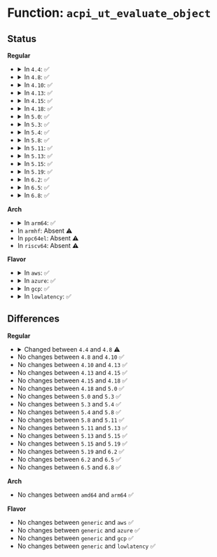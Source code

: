 # Function: <code>acpi_ut_evaluate_object</code>

## Status
<b>Regular</b>
<ul>
<li>
<details>
<summary>In <code>4.4</code>: ✅</summary>

```c
acpi_status acpi_ut_evaluate_object(struct acpi_namespace_node *prefix_node, char *path, u32 expected_return_btypes, union acpi_operand_object **return_desc);
```

**Collision:** Unique Global

**Inline:** No

**Transformation:** False

**Instances:**

```
In drivers/acpi/acpica/uteval.c (ffffffff814a7b14)
Location: drivers/acpi/acpica/uteval.c:71
Inline: False
Direct callers:
  - drivers/acpi/acpica/rsutils.c:acpi_rs_get_prt_method_data
  - drivers/acpi/acpica/rsutils.c:acpi_rs_get_crs_method_data
  - drivers/acpi/acpica/rsutils.c:acpi_rs_get_prs_method_data
  - drivers/acpi/acpica/rsutils.c:acpi_rs_get_aei_method_data
  - drivers/acpi/acpica/rsutils.c:acpi_rs_get_method_data
  - drivers/acpi/acpica/uteval.c:acpi_ut_evaluate_numeric_object
  - drivers/acpi/acpica/uteval.c:acpi_ut_execute_STA
  - drivers/acpi/acpica/uteval.c:acpi_ut_execute_power_methods
  - drivers/acpi/acpica/utids.c:acpi_ut_execute_HID
  - drivers/acpi/acpica/utids.c:acpi_ut_execute_SUB
  - drivers/acpi/acpica/utids.c:acpi_ut_execute_UID
  - drivers/acpi/acpica/utids.c:acpi_ut_execute_CID
  - drivers/acpi/acpica/utids.c:acpi_ut_execute_CLS
```
**Symbols:**

```
ffffffff814a7b14-ffffffff814a7caf: acpi_ut_evaluate_object (STB_GLOBAL)
```
</details>
</li>
<li>
<details>
<summary>In <code>4.8</code>: ✅</summary>

```c
acpi_status acpi_ut_evaluate_object(struct acpi_namespace_node *prefix_node, const char *path, u32 expected_return_btypes, union acpi_operand_object **return_desc);
```

**Collision:** Unique Global

**Inline:** No

**Transformation:** False

**Instances:**

```
In drivers/acpi/acpica/uteval.c (ffffffff814f6e94)
Location: drivers/acpi/acpica/uteval.c:71
Inline: False
Direct callers:
  - drivers/acpi/acpica/rsutils.c:acpi_rs_get_method_data
  - drivers/acpi/acpica/rsutils.c:acpi_rs_get_aei_method_data
  - drivers/acpi/acpica/rsutils.c:acpi_rs_get_prs_method_data
  - drivers/acpi/acpica/rsutils.c:acpi_rs_get_crs_method_data
  - drivers/acpi/acpica/rsutils.c:acpi_rs_get_prt_method_data
  - drivers/acpi/acpica/uteval.c:acpi_ut_execute_power_methods
  - drivers/acpi/acpica/uteval.c:acpi_ut_execute_STA
  - drivers/acpi/acpica/uteval.c:acpi_ut_evaluate_numeric_object
  - drivers/acpi/acpica/utids.c:acpi_ut_execute_CLS
  - drivers/acpi/acpica/utids.c:acpi_ut_execute_CID
  - drivers/acpi/acpica/utids.c:acpi_ut_execute_UID
  - drivers/acpi/acpica/utids.c:acpi_ut_execute_HID
```
**Symbols:**

```
ffffffff814f6e94-ffffffff814f7030: acpi_ut_evaluate_object (STB_GLOBAL)
```
</details>
</li>
<li>
<details>
<summary>In <code>4.10</code>: ✅</summary>

```c
acpi_status acpi_ut_evaluate_object(struct acpi_namespace_node *prefix_node, const char *path, u32 expected_return_btypes, union acpi_operand_object **return_desc);
```

**Collision:** Unique Global

**Inline:** No

**Transformation:** False

**Instances:**

```
In drivers/acpi/acpica/uteval.c (ffffffff81519a57)
Location: drivers/acpi/acpica/uteval.c:71
Inline: False
Direct callers:
  - drivers/acpi/acpica/rsutils.c:acpi_rs_get_method_data
  - drivers/acpi/acpica/rsutils.c:acpi_rs_get_aei_method_data
  - drivers/acpi/acpica/rsutils.c:acpi_rs_get_prs_method_data
  - drivers/acpi/acpica/rsutils.c:acpi_rs_get_crs_method_data
  - drivers/acpi/acpica/rsutils.c:acpi_rs_get_prt_method_data
  - drivers/acpi/acpica/uteval.c:acpi_ut_execute_power_methods
  - drivers/acpi/acpica/uteval.c:acpi_ut_execute_STA
  - drivers/acpi/acpica/uteval.c:acpi_ut_evaluate_numeric_object
  - drivers/acpi/acpica/utids.c:acpi_ut_execute_CLS
  - drivers/acpi/acpica/utids.c:acpi_ut_execute_CID
  - drivers/acpi/acpica/utids.c:acpi_ut_execute_UID
  - drivers/acpi/acpica/utids.c:acpi_ut_execute_HID
```
**Symbols:**

```
ffffffff81519a57-ffffffff81519bf3: acpi_ut_evaluate_object (STB_GLOBAL)
```
</details>
</li>
<li>
<details>
<summary>In <code>4.13</code>: ✅</summary>

```c
acpi_status acpi_ut_evaluate_object(struct acpi_namespace_node *prefix_node, const char *path, u32 expected_return_btypes, union acpi_operand_object **return_desc);
```

**Collision:** Unique Global

**Inline:** No

**Transformation:** False

**Instances:**

```
In drivers/acpi/acpica/uteval.c (ffffffff8152a287)
Location: drivers/acpi/acpica/uteval.c:71
Inline: False
Direct callers:
  - drivers/acpi/acpica/rsutils.c:acpi_rs_get_method_data
  - drivers/acpi/acpica/rsutils.c:acpi_rs_get_aei_method_data
  - drivers/acpi/acpica/rsutils.c:acpi_rs_get_prs_method_data
  - drivers/acpi/acpica/rsutils.c:acpi_rs_get_crs_method_data
  - drivers/acpi/acpica/rsutils.c:acpi_rs_get_prt_method_data
  - drivers/acpi/acpica/uteval.c:acpi_ut_execute_power_methods
  - drivers/acpi/acpica/uteval.c:acpi_ut_execute_STA
  - drivers/acpi/acpica/uteval.c:acpi_ut_evaluate_numeric_object
  - drivers/acpi/acpica/utids.c:acpi_ut_execute_CLS
  - drivers/acpi/acpica/utids.c:acpi_ut_execute_CID
  - drivers/acpi/acpica/utids.c:acpi_ut_execute_UID
  - drivers/acpi/acpica/utids.c:acpi_ut_execute_HID
```
**Symbols:**

```
ffffffff8152a287-ffffffff8152a423: acpi_ut_evaluate_object (STB_GLOBAL)
```
</details>
</li>
<li>
<details>
<summary>In <code>4.15</code>: ✅</summary>

```c
acpi_status acpi_ut_evaluate_object(struct acpi_namespace_node *prefix_node, const char *path, u32 expected_return_btypes, union acpi_operand_object **return_desc);
```

**Collision:** Unique Global

**Inline:** No

**Transformation:** False

**Instances:**

```
In drivers/acpi/acpica/uteval.c (ffffffff81583337)
Location: drivers/acpi/acpica/uteval.c:71
Inline: False
Direct callers:
  - drivers/acpi/acpica/rsutils.c:acpi_rs_get_method_data
  - drivers/acpi/acpica/rsutils.c:acpi_rs_get_aei_method_data
  - drivers/acpi/acpica/rsutils.c:acpi_rs_get_prs_method_data
  - drivers/acpi/acpica/rsutils.c:acpi_rs_get_crs_method_data
  - drivers/acpi/acpica/rsutils.c:acpi_rs_get_prt_method_data
  - drivers/acpi/acpica/uteval.c:acpi_ut_execute_power_methods
  - drivers/acpi/acpica/uteval.c:acpi_ut_execute_STA
  - drivers/acpi/acpica/uteval.c:acpi_ut_evaluate_numeric_object
  - drivers/acpi/acpica/utids.c:acpi_ut_execute_CLS
  - drivers/acpi/acpica/utids.c:acpi_ut_execute_CID
  - drivers/acpi/acpica/utids.c:acpi_ut_execute_UID
  - drivers/acpi/acpica/utids.c:acpi_ut_execute_HID
```
**Symbols:**

```
ffffffff81583337-ffffffff81583589: acpi_ut_evaluate_object (STB_GLOBAL)
```
</details>
</li>
<li>
<details>
<summary>In <code>4.18</code>: ✅</summary>

```c
acpi_status acpi_ut_evaluate_object(struct acpi_namespace_node *prefix_node, const char *path, u32 expected_return_btypes, union acpi_operand_object **return_desc);
```

**Collision:** Unique Global

**Inline:** No

**Transformation:** False

**Instances:**

```
In drivers/acpi/acpica/uteval.c (ffffffff815ba4d4)
Location: drivers/acpi/acpica/uteval.c:37
Inline: False
Direct callers:
  - drivers/acpi/acpica/rsutils.c:acpi_rs_get_method_data
  - drivers/acpi/acpica/rsutils.c:acpi_rs_get_aei_method_data
  - drivers/acpi/acpica/rsutils.c:acpi_rs_get_prs_method_data
  - drivers/acpi/acpica/rsutils.c:acpi_rs_get_crs_method_data
  - drivers/acpi/acpica/rsutils.c:acpi_rs_get_prt_method_data
  - drivers/acpi/acpica/uteval.c:acpi_ut_execute_power_methods
  - drivers/acpi/acpica/uteval.c:acpi_ut_execute_STA
  - drivers/acpi/acpica/uteval.c:acpi_ut_evaluate_numeric_object
  - drivers/acpi/acpica/utids.c:acpi_ut_execute_CLS
  - drivers/acpi/acpica/utids.c:acpi_ut_execute_CID
  - drivers/acpi/acpica/utids.c:acpi_ut_execute_UID
  - drivers/acpi/acpica/utids.c:acpi_ut_execute_HID
```
**Symbols:**

```
ffffffff815ba4d4-ffffffff815ba726: acpi_ut_evaluate_object (STB_GLOBAL)
```
</details>
</li>
<li>
<details>
<summary>In <code>5.0</code>: ✅</summary>

```c
acpi_status acpi_ut_evaluate_object(struct acpi_namespace_node *prefix_node, const char *path, u32 expected_return_btypes, union acpi_operand_object **return_desc);
```

**Collision:** Unique Global

**Inline:** No

**Transformation:** False

**Instances:**

```
In drivers/acpi/acpica/uteval.c (ffffffff815d392e)
Location: drivers/acpi/acpica/uteval.c:37
Inline: False
Direct callers:
  - drivers/acpi/acpica/rsutils.c:acpi_rs_get_method_data
  - drivers/acpi/acpica/rsutils.c:acpi_rs_get_aei_method_data
  - drivers/acpi/acpica/rsutils.c:acpi_rs_get_prs_method_data
  - drivers/acpi/acpica/rsutils.c:acpi_rs_get_crs_method_data
  - drivers/acpi/acpica/rsutils.c:acpi_rs_get_prt_method_data
  - drivers/acpi/acpica/uteval.c:acpi_ut_execute_power_methods
  - drivers/acpi/acpica/uteval.c:acpi_ut_execute_STA
  - drivers/acpi/acpica/uteval.c:acpi_ut_evaluate_numeric_object
  - drivers/acpi/acpica/utids.c:acpi_ut_execute_CLS
  - drivers/acpi/acpica/utids.c:acpi_ut_execute_CID
  - drivers/acpi/acpica/utids.c:acpi_ut_execute_UID
  - drivers/acpi/acpica/utids.c:acpi_ut_execute_HID
```
**Symbols:**

```
ffffffff815d392e-ffffffff815d3b80: acpi_ut_evaluate_object (STB_GLOBAL)
```
</details>
</li>
<li>
<details>
<summary>In <code>5.3</code>: ✅</summary>

```c
acpi_status acpi_ut_evaluate_object(struct acpi_namespace_node *prefix_node, const char *path, u32 expected_return_btypes, union acpi_operand_object **return_desc);
```

**Collision:** Unique Global

**Inline:** No

**Transformation:** False

**Instances:**

```
In drivers/acpi/acpica/uteval.c (ffffffff816052ad)
Location: drivers/acpi/acpica/uteval.c:37
Inline: False
Direct callers:
  - drivers/acpi/acpica/rsutils.c:acpi_rs_get_method_data
  - drivers/acpi/acpica/rsutils.c:acpi_rs_get_aei_method_data
  - drivers/acpi/acpica/rsutils.c:acpi_rs_get_prs_method_data
  - drivers/acpi/acpica/rsutils.c:acpi_rs_get_crs_method_data
  - drivers/acpi/acpica/rsutils.c:acpi_rs_get_prt_method_data
  - drivers/acpi/acpica/uteval.c:acpi_ut_execute_power_methods
  - drivers/acpi/acpica/uteval.c:acpi_ut_execute_STA
  - drivers/acpi/acpica/uteval.c:acpi_ut_evaluate_numeric_object
  - drivers/acpi/acpica/utids.c:acpi_ut_execute_CLS
  - drivers/acpi/acpica/utids.c:acpi_ut_execute_CID
  - drivers/acpi/acpica/utids.c:acpi_ut_execute_UID
  - drivers/acpi/acpica/utids.c:acpi_ut_execute_HID
```
**Symbols:**

```
ffffffff816052ad-ffffffff816054fd: acpi_ut_evaluate_object (STB_GLOBAL)
```
</details>
</li>
<li>
<details>
<summary>In <code>5.4</code>: ✅</summary>

```c
acpi_status acpi_ut_evaluate_object(struct acpi_namespace_node *prefix_node, const char *path, u32 expected_return_btypes, union acpi_operand_object **return_desc);
```

**Collision:** Unique Global

**Inline:** No

**Transformation:** False

**Instances:**

```
In drivers/acpi/acpica/uteval.c (ffffffff81626757)
Location: drivers/acpi/acpica/uteval.c:37
Inline: False
Direct callers:
  - drivers/acpi/acpica/rsutils.c:acpi_rs_get_method_data
  - drivers/acpi/acpica/rsutils.c:acpi_rs_get_aei_method_data
  - drivers/acpi/acpica/rsutils.c:acpi_rs_get_prs_method_data
  - drivers/acpi/acpica/rsutils.c:acpi_rs_get_crs_method_data
  - drivers/acpi/acpica/rsutils.c:acpi_rs_get_prt_method_data
  - drivers/acpi/acpica/uteval.c:acpi_ut_execute_power_methods
  - drivers/acpi/acpica/uteval.c:acpi_ut_execute_STA
  - drivers/acpi/acpica/uteval.c:acpi_ut_evaluate_numeric_object
  - drivers/acpi/acpica/utids.c:acpi_ut_execute_CLS
  - drivers/acpi/acpica/utids.c:acpi_ut_execute_CID
  - drivers/acpi/acpica/utids.c:acpi_ut_execute_UID
  - drivers/acpi/acpica/utids.c:acpi_ut_execute_HID
```
**Symbols:**

```
ffffffff81626757-ffffffff816269a7: acpi_ut_evaluate_object (STB_GLOBAL)
```
</details>
</li>
<li>
<details>
<summary>In <code>5.8</code>: ✅</summary>

```c
acpi_status acpi_ut_evaluate_object(struct acpi_namespace_node *prefix_node, const char *path, u32 expected_return_btypes, union acpi_operand_object **return_desc);
```

**Collision:** Unique Global

**Inline:** No

**Transformation:** False

**Instances:**

```
In drivers/acpi/acpica/uteval.c (ffffffff816d2f07)
Location: drivers/acpi/acpica/uteval.c:37
Inline: False
Direct callers:
  - drivers/acpi/acpica/rsutils.c:acpi_rs_get_method_data
  - drivers/acpi/acpica/rsutils.c:acpi_rs_get_aei_method_data
  - drivers/acpi/acpica/rsutils.c:acpi_rs_get_prs_method_data
  - drivers/acpi/acpica/rsutils.c:acpi_rs_get_crs_method_data
  - drivers/acpi/acpica/rsutils.c:acpi_rs_get_prt_method_data
  - drivers/acpi/acpica/uteval.c:acpi_ut_execute_power_methods
  - drivers/acpi/acpica/uteval.c:acpi_ut_execute_STA
  - drivers/acpi/acpica/uteval.c:acpi_ut_evaluate_numeric_object
  - drivers/acpi/acpica/utids.c:acpi_ut_execute_CLS
  - drivers/acpi/acpica/utids.c:acpi_ut_execute_CID
  - drivers/acpi/acpica/utids.c:acpi_ut_execute_UID
  - drivers/acpi/acpica/utids.c:acpi_ut_execute_HID
```
**Symbols:**

```
ffffffff816d2f07-ffffffff816d3157: acpi_ut_evaluate_object (STB_GLOBAL)
```
</details>
</li>
<li>
<details>
<summary>In <code>5.11</code>: ✅</summary>

```c
acpi_status acpi_ut_evaluate_object(struct acpi_namespace_node *prefix_node, const char *path, u32 expected_return_btypes, union acpi_operand_object **return_desc);
```

**Collision:** Unique Global

**Inline:** No

**Transformation:** False

**Instances:**

```
In drivers/acpi/acpica/uteval.c (ffffffff816f0ee5)
Location: drivers/acpi/acpica/uteval.c:37
Inline: False
Direct callers:
  - drivers/acpi/acpica/rsutils.c:acpi_rs_get_method_data
  - drivers/acpi/acpica/rsutils.c:acpi_rs_get_aei_method_data
  - drivers/acpi/acpica/rsutils.c:acpi_rs_get_prs_method_data
  - drivers/acpi/acpica/rsutils.c:acpi_rs_get_crs_method_data
  - drivers/acpi/acpica/rsutils.c:acpi_rs_get_prt_method_data
  - drivers/acpi/acpica/uteval.c:acpi_ut_execute_power_methods
  - drivers/acpi/acpica/uteval.c:acpi_ut_execute_STA
  - drivers/acpi/acpica/uteval.c:acpi_ut_evaluate_numeric_object
  - drivers/acpi/acpica/utids.c:acpi_ut_execute_CLS
  - drivers/acpi/acpica/utids.c:acpi_ut_execute_CID
  - drivers/acpi/acpica/utids.c:acpi_ut_execute_UID
  - drivers/acpi/acpica/utids.c:acpi_ut_execute_HID
```
**Symbols:**

```
ffffffff816f0ee5-ffffffff816f1135: acpi_ut_evaluate_object (STB_GLOBAL)
```
</details>
</li>
<li>
<details>
<summary>In <code>5.13</code>: ✅</summary>

```c
acpi_status acpi_ut_evaluate_object(struct acpi_namespace_node *prefix_node, const char *path, u32 expected_return_btypes, union acpi_operand_object **return_desc);
```

**Collision:** Unique Global

**Inline:** No

**Transformation:** False

**Instances:**

```
In drivers/acpi/acpica/uteval.c (ffffffff816d2d8d)
Location: drivers/acpi/acpica/uteval.c:37
Inline: False
Direct callers:
  - drivers/acpi/acpica/rsutils.c:acpi_rs_get_method_data
  - drivers/acpi/acpica/rsutils.c:acpi_rs_get_aei_method_data
  - drivers/acpi/acpica/rsutils.c:acpi_rs_get_prs_method_data
  - drivers/acpi/acpica/rsutils.c:acpi_rs_get_crs_method_data
  - drivers/acpi/acpica/rsutils.c:acpi_rs_get_prt_method_data
  - drivers/acpi/acpica/uteval.c:acpi_ut_execute_power_methods
  - drivers/acpi/acpica/uteval.c:acpi_ut_execute_STA
  - drivers/acpi/acpica/uteval.c:acpi_ut_evaluate_numeric_object
  - drivers/acpi/acpica/utids.c:acpi_ut_execute_CLS
  - drivers/acpi/acpica/utids.c:acpi_ut_execute_CID
  - drivers/acpi/acpica/utids.c:acpi_ut_execute_UID
  - drivers/acpi/acpica/utids.c:acpi_ut_execute_HID
```
**Symbols:**

```
ffffffff816d2d8d-ffffffff816d2fdd: acpi_ut_evaluate_object (STB_GLOBAL)
```
</details>
</li>
<li>
<details>
<summary>In <code>5.15</code>: ✅</summary>

```c
acpi_status acpi_ut_evaluate_object(struct acpi_namespace_node *prefix_node, const char *path, u32 expected_return_btypes, union acpi_operand_object **return_desc);
```

**Collision:** Unique Global

**Inline:** No

**Transformation:** False

**Instances:**

```
In drivers/acpi/acpica/uteval.c (ffffffff8174a5d1)
Location: drivers/acpi/acpica/uteval.c:37
Inline: False
Direct callers:
  - drivers/acpi/acpica/rsutils.c:acpi_rs_get_method_data
  - drivers/acpi/acpica/rsutils.c:acpi_rs_get_aei_method_data
  - drivers/acpi/acpica/rsutils.c:acpi_rs_get_prs_method_data
  - drivers/acpi/acpica/rsutils.c:acpi_rs_get_crs_method_data
  - drivers/acpi/acpica/rsutils.c:acpi_rs_get_prt_method_data
  - drivers/acpi/acpica/uteval.c:acpi_ut_execute_power_methods
  - drivers/acpi/acpica/uteval.c:acpi_ut_execute_STA
  - drivers/acpi/acpica/uteval.c:acpi_ut_evaluate_numeric_object
  - drivers/acpi/acpica/utids.c:acpi_ut_execute_CLS
  - drivers/acpi/acpica/utids.c:acpi_ut_execute_CID
  - drivers/acpi/acpica/utids.c:acpi_ut_execute_UID
  - drivers/acpi/acpica/utids.c:acpi_ut_execute_HID
```
**Symbols:**

```
ffffffff8174a5d1-ffffffff8174a821: acpi_ut_evaluate_object (STB_GLOBAL)
```
</details>
</li>
<li>
<details>
<summary>In <code>5.19</code>: ✅</summary>

```c
acpi_status acpi_ut_evaluate_object(struct acpi_namespace_node *prefix_node, const char *path, u32 expected_return_btypes, union acpi_operand_object **return_desc);
```

**Collision:** Unique Global

**Inline:** No

**Transformation:** False

**Instances:**

```
In drivers/acpi/acpica/uteval.c (ffffffff8187ca7a)
Location: drivers/acpi/acpica/uteval.c:37
Inline: False
Direct callers:
  - drivers/acpi/acpica/rsutils.c:acpi_rs_get_method_data
  - drivers/acpi/acpica/rsutils.c:acpi_rs_get_aei_method_data
  - drivers/acpi/acpica/rsutils.c:acpi_rs_get_prs_method_data
  - drivers/acpi/acpica/rsutils.c:acpi_rs_get_crs_method_data
  - drivers/acpi/acpica/rsutils.c:acpi_rs_get_prt_method_data
  - drivers/acpi/acpica/uteval.c:acpi_ut_execute_power_methods
  - drivers/acpi/acpica/uteval.c:acpi_ut_execute_STA
  - drivers/acpi/acpica/uteval.c:acpi_ut_evaluate_numeric_object
  - drivers/acpi/acpica/utids.c:acpi_ut_execute_CLS
  - drivers/acpi/acpica/utids.c:acpi_ut_execute_CID
  - drivers/acpi/acpica/utids.c:acpi_ut_execute_UID
  - drivers/acpi/acpica/utids.c:acpi_ut_execute_HID
```
**Symbols:**

```
ffffffff8187ca7a-ffffffff8187cce9: acpi_ut_evaluate_object (STB_GLOBAL)
```
</details>
</li>
<li>
<details>
<summary>In <code>6.2</code>: ✅</summary>

```c
acpi_status acpi_ut_evaluate_object(struct acpi_namespace_node *prefix_node, const char *path, u32 expected_return_btypes, union acpi_operand_object **return_desc);
```

**Collision:** Unique Global

**Inline:** No

**Transformation:** False

**Instances:**

```
In drivers/acpi/acpica/uteval.c (ffffffff819c00a0)
Location: drivers/acpi/acpica/uteval.c:37
Inline: False
Direct callers:
  - drivers/acpi/acpica/rsutils.c:acpi_rs_get_method_data
  - drivers/acpi/acpica/rsutils.c:acpi_rs_get_aei_method_data
  - drivers/acpi/acpica/rsutils.c:acpi_rs_get_prs_method_data
  - drivers/acpi/acpica/rsutils.c:acpi_rs_get_crs_method_data
  - drivers/acpi/acpica/rsutils.c:acpi_rs_get_prt_method_data
  - drivers/acpi/acpica/uteval.c:acpi_ut_execute_power_methods
  - drivers/acpi/acpica/uteval.c:acpi_ut_execute_STA
  - drivers/acpi/acpica/uteval.c:acpi_ut_evaluate_numeric_object
  - drivers/acpi/acpica/utids.c:acpi_ut_execute_CLS
  - drivers/acpi/acpica/utids.c:acpi_ut_execute_CID
  - drivers/acpi/acpica/utids.c:acpi_ut_execute_UID
  - drivers/acpi/acpica/utids.c:acpi_ut_execute_HID
```
**Symbols:**

```
ffffffff819c00a0-ffffffff819c031e: acpi_ut_evaluate_object (STB_GLOBAL)
```
</details>
</li>
<li>
<details>
<summary>In <code>6.5</code>: ✅</summary>

```c
acpi_status acpi_ut_evaluate_object(struct acpi_namespace_node *prefix_node, const char *path, u32 expected_return_btypes, union acpi_operand_object **return_desc);
```

**Collision:** Unique Global

**Inline:** No

**Transformation:** False

**Instances:**

```
In drivers/acpi/acpica/uteval.c (ffffffff81a072a0)
Location: drivers/acpi/acpica/uteval.c:37
Inline: False
Direct callers:
  - drivers/acpi/acpica/rsutils.c:acpi_rs_get_method_data
  - drivers/acpi/acpica/rsutils.c:acpi_rs_get_aei_method_data
  - drivers/acpi/acpica/rsutils.c:acpi_rs_get_prs_method_data
  - drivers/acpi/acpica/rsutils.c:acpi_rs_get_crs_method_data
  - drivers/acpi/acpica/rsutils.c:acpi_rs_get_prt_method_data
  - drivers/acpi/acpica/uteval.c:acpi_ut_execute_power_methods
  - drivers/acpi/acpica/uteval.c:acpi_ut_execute_STA
  - drivers/acpi/acpica/uteval.c:acpi_ut_evaluate_numeric_object
  - drivers/acpi/acpica/utids.c:acpi_ut_execute_CLS
  - drivers/acpi/acpica/utids.c:acpi_ut_execute_CID
  - drivers/acpi/acpica/utids.c:acpi_ut_execute_UID
  - drivers/acpi/acpica/utids.c:acpi_ut_execute_HID
```
**Symbols:**

```
ffffffff81a072a0-ffffffff81a0751e: acpi_ut_evaluate_object (STB_GLOBAL)
```
</details>
</li>
<li>
<details>
<summary>In <code>6.8</code>: ✅</summary>

```c
acpi_status acpi_ut_evaluate_object(struct acpi_namespace_node *prefix_node, const char *path, u32 expected_return_btypes, union acpi_operand_object **return_desc);
```

**Collision:** Unique Global

**Inline:** No

**Transformation:** False

**Instances:**

```
In drivers/acpi/acpica/uteval.c (ffffffff81a52140)
Location: drivers/acpi/acpica/uteval.c:37
Inline: False
Direct callers:
  - drivers/acpi/acpica/rsutils.c:acpi_rs_get_method_data
  - drivers/acpi/acpica/rsutils.c:acpi_rs_get_aei_method_data
  - drivers/acpi/acpica/rsutils.c:acpi_rs_get_prs_method_data
  - drivers/acpi/acpica/rsutils.c:acpi_rs_get_crs_method_data
  - drivers/acpi/acpica/rsutils.c:acpi_rs_get_prt_method_data
  - drivers/acpi/acpica/uteval.c:acpi_ut_execute_power_methods
  - drivers/acpi/acpica/uteval.c:acpi_ut_execute_STA
  - drivers/acpi/acpica/uteval.c:acpi_ut_evaluate_numeric_object
  - drivers/acpi/acpica/utids.c:acpi_ut_execute_CLS
  - drivers/acpi/acpica/utids.c:acpi_ut_execute_CID
  - drivers/acpi/acpica/utids.c:acpi_ut_execute_UID
  - drivers/acpi/acpica/utids.c:acpi_ut_execute_HID
```
**Symbols:**

```
ffffffff81a52140-ffffffff81a523f1: acpi_ut_evaluate_object (STB_GLOBAL)
```
</details>
</li>
</ul>
<b>Arch</b>
<ul>
<li>
<details>
<summary>In <code>arm64</code>: ✅</summary>

```c
acpi_status acpi_ut_evaluate_object(struct acpi_namespace_node *prefix_node, const char *path, u32 expected_return_btypes, union acpi_operand_object **return_desc);
```

**Collision:** Unique Global

**Inline:** No

**Transformation:** False

**Instances:**

```
In drivers/acpi/acpica/uteval.c (ffff80001079bc70)
Location: drivers/acpi/acpica/uteval.c:37
Inline: False
Direct callers:
  - drivers/acpi/acpica/rsutils.c:acpi_rs_get_method_data
  - drivers/acpi/acpica/rsutils.c:acpi_rs_get_aei_method_data
  - drivers/acpi/acpica/rsutils.c:acpi_rs_get_prs_method_data
  - drivers/acpi/acpica/rsutils.c:acpi_rs_get_crs_method_data
  - drivers/acpi/acpica/rsutils.c:acpi_rs_get_prt_method_data
  - drivers/acpi/acpica/uteval.c:acpi_ut_execute_power_methods
  - drivers/acpi/acpica/uteval.c:acpi_ut_execute_STA
  - drivers/acpi/acpica/uteval.c:acpi_ut_evaluate_numeric_object
  - drivers/acpi/acpica/utids.c:acpi_ut_execute_CLS
  - drivers/acpi/acpica/utids.c:acpi_ut_execute_CID
  - drivers/acpi/acpica/utids.c:acpi_ut_execute_UID
  - drivers/acpi/acpica/utids.c:acpi_ut_execute_HID
```
**Symbols:**

```
ffff80001079bc70-ffff80001079be24: acpi_ut_evaluate_object (STB_GLOBAL)
```
</details>
</li>
<li>
In <code>armhf</code>: Absent ⚠️
</li>
<li>
In <code>ppc64el</code>: Absent ⚠️
</li>
<li>
In <code>riscv64</code>: Absent ⚠️
</li>
</ul>
<b>Flavor</b>
<ul>
<li>
<details>
<summary>In <code>aws</code>: ✅</summary>

```c
acpi_status acpi_ut_evaluate_object(struct acpi_namespace_node *prefix_node, const char *path, u32 expected_return_btypes, union acpi_operand_object **return_desc);
```

**Collision:** Unique Global

**Inline:** No

**Transformation:** False

**Instances:**

```
In drivers/acpi/acpica/uteval.c (ffffffff815fefb9)
Location: drivers/acpi/acpica/uteval.c:37
Inline: False
Direct callers:
  - drivers/acpi/acpica/rsutils.c:acpi_rs_get_method_data
  - drivers/acpi/acpica/rsutils.c:acpi_rs_get_aei_method_data
  - drivers/acpi/acpica/rsutils.c:acpi_rs_get_prs_method_data
  - drivers/acpi/acpica/rsutils.c:acpi_rs_get_crs_method_data
  - drivers/acpi/acpica/rsutils.c:acpi_rs_get_prt_method_data
  - drivers/acpi/acpica/uteval.c:acpi_ut_execute_power_methods
  - drivers/acpi/acpica/uteval.c:acpi_ut_execute_STA
  - drivers/acpi/acpica/uteval.c:acpi_ut_evaluate_numeric_object
  - drivers/acpi/acpica/utids.c:acpi_ut_execute_CLS
  - drivers/acpi/acpica/utids.c:acpi_ut_execute_CID
  - drivers/acpi/acpica/utids.c:acpi_ut_execute_UID
  - drivers/acpi/acpica/utids.c:acpi_ut_execute_HID
```
**Symbols:**

```
ffffffff815fefb9-ffffffff815ff152: acpi_ut_evaluate_object (STB_GLOBAL)
```
</details>
</li>
<li>
<details>
<summary>In <code>azure</code>: ✅</summary>

```c
acpi_status acpi_ut_evaluate_object(struct acpi_namespace_node *prefix_node, const char *path, u32 expected_return_btypes, union acpi_operand_object **return_desc);
```

**Collision:** Unique Global

**Inline:** No

**Transformation:** False

**Instances:**

```
In drivers/acpi/acpica/uteval.c (ffffffff815ea4b0)
Location: drivers/acpi/acpica/uteval.c:37
Inline: False
Direct callers:
  - drivers/acpi/acpica/rsutils.c:acpi_rs_get_method_data
  - drivers/acpi/acpica/rsutils.c:acpi_rs_get_aei_method_data
  - drivers/acpi/acpica/rsutils.c:acpi_rs_get_prs_method_data
  - drivers/acpi/acpica/rsutils.c:acpi_rs_get_crs_method_data
  - drivers/acpi/acpica/rsutils.c:acpi_rs_get_prt_method_data
  - drivers/acpi/acpica/uteval.c:acpi_ut_execute_power_methods
  - drivers/acpi/acpica/uteval.c:acpi_ut_execute_STA
  - drivers/acpi/acpica/uteval.c:acpi_ut_evaluate_numeric_object
  - drivers/acpi/acpica/utids.c:acpi_ut_execute_CLS
  - drivers/acpi/acpica/utids.c:acpi_ut_execute_CID
  - drivers/acpi/acpica/utids.c:acpi_ut_execute_UID
  - drivers/acpi/acpica/utids.c:acpi_ut_execute_HID
```
**Symbols:**

```
ffffffff815ea4b0-ffffffff815ea644: acpi_ut_evaluate_object (STB_GLOBAL)
```
</details>
</li>
<li>
<details>
<summary>In <code>gcp</code>: ✅</summary>

```c
acpi_status acpi_ut_evaluate_object(struct acpi_namespace_node *prefix_node, const char *path, u32 expected_return_btypes, union acpi_operand_object **return_desc);
```

**Collision:** Unique Global

**Inline:** No

**Transformation:** False

**Instances:**

```
In drivers/acpi/acpica/uteval.c (ffffffff8161aa37)
Location: drivers/acpi/acpica/uteval.c:37
Inline: False
Direct callers:
  - drivers/acpi/acpica/rsutils.c:acpi_rs_get_method_data
  - drivers/acpi/acpica/rsutils.c:acpi_rs_get_aei_method_data
  - drivers/acpi/acpica/rsutils.c:acpi_rs_get_prs_method_data
  - drivers/acpi/acpica/rsutils.c:acpi_rs_get_crs_method_data
  - drivers/acpi/acpica/rsutils.c:acpi_rs_get_prt_method_data
  - drivers/acpi/acpica/uteval.c:acpi_ut_execute_power_methods
  - drivers/acpi/acpica/uteval.c:acpi_ut_execute_STA
  - drivers/acpi/acpica/uteval.c:acpi_ut_evaluate_numeric_object
  - drivers/acpi/acpica/utids.c:acpi_ut_execute_CLS
  - drivers/acpi/acpica/utids.c:acpi_ut_execute_CID
  - drivers/acpi/acpica/utids.c:acpi_ut_execute_UID
  - drivers/acpi/acpica/utids.c:acpi_ut_execute_HID
```
**Symbols:**

```
ffffffff8161aa37-ffffffff8161ac87: acpi_ut_evaluate_object (STB_GLOBAL)
```
</details>
</li>
<li>
<details>
<summary>In <code>lowlatency</code>: ✅</summary>

```c
acpi_status acpi_ut_evaluate_object(struct acpi_namespace_node *prefix_node, const char *path, u32 expected_return_btypes, union acpi_operand_object **return_desc);
```

**Collision:** Unique Global

**Inline:** No

**Transformation:** False

**Instances:**

```
In drivers/acpi/acpica/uteval.c (ffffffff816348e7)
Location: drivers/acpi/acpica/uteval.c:37
Inline: False
Direct callers:
  - drivers/acpi/acpica/rsutils.c:acpi_rs_get_method_data
  - drivers/acpi/acpica/rsutils.c:acpi_rs_get_aei_method_data
  - drivers/acpi/acpica/rsutils.c:acpi_rs_get_prs_method_data
  - drivers/acpi/acpica/rsutils.c:acpi_rs_get_crs_method_data
  - drivers/acpi/acpica/rsutils.c:acpi_rs_get_prt_method_data
  - drivers/acpi/acpica/uteval.c:acpi_ut_execute_power_methods
  - drivers/acpi/acpica/uteval.c:acpi_ut_execute_STA
  - drivers/acpi/acpica/uteval.c:acpi_ut_evaluate_numeric_object
  - drivers/acpi/acpica/utids.c:acpi_ut_execute_CLS
  - drivers/acpi/acpica/utids.c:acpi_ut_execute_CID
  - drivers/acpi/acpica/utids.c:acpi_ut_execute_UID
  - drivers/acpi/acpica/utids.c:acpi_ut_execute_HID
```
**Symbols:**

```
ffffffff816348e7-ffffffff81634b37: acpi_ut_evaluate_object (STB_GLOBAL)
```
</details>
</li>
</ul>

## Differences
<b>Regular</b>
<ul>
<li>
<details>
<summary>Changed between <code>4.4</code> and <code>4.8</code> ⚠️</summary>
<ul>
<li>
<b>Param type changed. </b>
<code>char *path</code> ➡️ <code>const char *path</code>
</li>
</ul>
</details>
</li>
<li>
No changes between <code>4.8</code> and <code>4.10</code> ✅
</li>
<li>
No changes between <code>4.10</code> and <code>4.13</code> ✅
</li>
<li>
No changes between <code>4.13</code> and <code>4.15</code> ✅
</li>
<li>
No changes between <code>4.15</code> and <code>4.18</code> ✅
</li>
<li>
No changes between <code>4.18</code> and <code>5.0</code> ✅
</li>
<li>
No changes between <code>5.0</code> and <code>5.3</code> ✅
</li>
<li>
No changes between <code>5.3</code> and <code>5.4</code> ✅
</li>
<li>
No changes between <code>5.4</code> and <code>5.8</code> ✅
</li>
<li>
No changes between <code>5.8</code> and <code>5.11</code> ✅
</li>
<li>
No changes between <code>5.11</code> and <code>5.13</code> ✅
</li>
<li>
No changes between <code>5.13</code> and <code>5.15</code> ✅
</li>
<li>
No changes between <code>5.15</code> and <code>5.19</code> ✅
</li>
<li>
No changes between <code>5.19</code> and <code>6.2</code> ✅
</li>
<li>
No changes between <code>6.2</code> and <code>6.5</code> ✅
</li>
<li>
No changes between <code>6.5</code> and <code>6.8</code> ✅
</li>
</ul>
<b>Arch</b>
<ul>
<li>
No changes between <code>amd64</code> and <code>arm64</code> ✅
</li>
</ul>
<b>Flavor</b>
<ul>
<li>
No changes between <code>generic</code> and <code>aws</code> ✅
</li>
<li>
No changes between <code>generic</code> and <code>azure</code> ✅
</li>
<li>
No changes between <code>generic</code> and <code>gcp</code> ✅
</li>
<li>
No changes between <code>generic</code> and <code>lowlatency</code> ✅
</li>
</ul>
